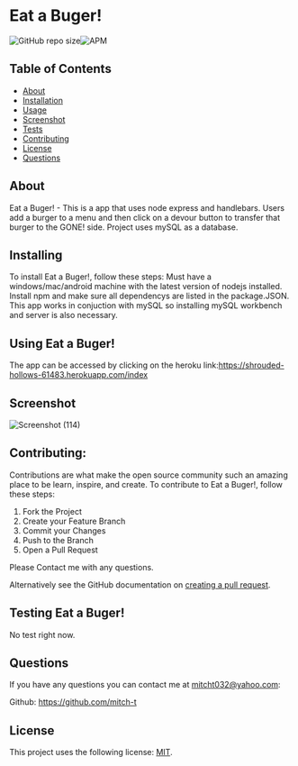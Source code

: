 # Eat a Buger!

<!--- These are examples. See https://shields.io for others or to customize this set of shields. You might want to include dependencies, project status and licence info here --->
![GitHub repo size](https://img.shields.io/github/repo-size/mitch-t/burger)![APM](https://img.shields.io/apm/l/test?style=for-the-badge)

<!-- TABLE OF CONTENTS -->
## Table of Contents

* [About](#about)
* [Installation](#installation)
* [Usage](#usage)
* [Screenshot](#screenshot)
* [Tests](#tests)
* [Contributing](#contributing)
* [License](#license)
* [Questions](#questions) 

## About 
Eat a Buger! - This is a app that uses node express and handlebars. Users add a burger to a menu and then click on a devour button to transfer that burger to the GONE! side. Project uses mySQL as a database.

## Installing 
To install Eat a Buger!, follow these steps: Must have a windows/mac/android machine with the latest version of nodejs installed. Install npm and make sure all dependencys are listed in the package.JSON. This app works in conjuction with mySQL so installing mySQL workbench and server is also necessary.

## Using Eat a Buger!
The app can be accessed by clicking on the heroku link:https://shrouded-hollows-61483.herokuapp.com/index

## Screenshot
![Screenshot (114)](https://user-images.githubusercontent.com/66184450/99765561-2d742b80-2ab4-11eb-9b6d-ba9fa7ada0d7.png)

## Contributing:

Contributions are what make the open source community such an amazing place to be learn, inspire, and create. 
To contribute to Eat a Buger!, follow these steps:
1. Fork the Project
2. Create your Feature Branch 
3. Commit your Changes 
4. Push to the Branch 
5. Open a Pull Request

Please Contact me with any questions.

Alternatively see the GitHub documentation on [creating a pull request](https://help.github.com/en/github/collaborating-with-issues-and-pull-requests/creating-a-pull-request).


## Testing Eat a Buger!
No test right now.

## Questions
If you have any questions you can contact me at mitcht032@yahoo.com:

Github: https://github.com/mitch-t

## License
<!--- If you're not sure which open license to use see https://choosealicense.com/--->

This project uses the following license: [MIT](<link>).
